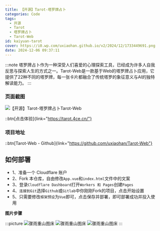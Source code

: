 ```yaml
---
title: 【开源】Tarot-塔罗牌占卜
categories: Code
tags:
  - 开源
  - Tarot
  - 塔罗牌占卜
  - Tarot-Web
id: kaiyuan-tarot
cover: https://i0.wp.com/uxiaohan.github.io/v2/2024/12/1733449691.png
date: 2024-12-06 09:37:11
---
```


:::note
塔罗牌占卜作为一种深受人们喜爱的心理探索工具，已经成为许多人自我反思与探索人生的方式之一。Tarot-Web是一款基于Web的塔罗牌占卜应用，它提供了22种不同的塔罗牌，每一张卡片都融合了传统塔罗的象征意义与AI的独特解读能力。
:::

### 页面截图

![【开源】Tarot-塔罗牌占卜Tarot-Web](https://i0.wp.com/uxiaohan.github.io/v2/2024/12/1733449968.webp)

::btn[点击体验]{link="https://tarot.4ce.cn/"}

### 项目地址

::btn[Tarot-Web - Github]{link="https://github.com/uxiaohan/Tarot-Web"}

## 如何部署

- 1、准备一个 Cloudflare 账户
- 2、Fork 本仓库，自由修改`App.vue`和`index.html`文件中的文案
- 3、登录`Cloudflare Dashboard`打开`Workers 和 Pages`创建`Pages`
- 4、`连接到Git`选择`Github`或`Gitlab`中你刚刚Fork的项目，点击开始设置
- 5、只需要修改`框架预设`为`Vue`即可，点击保存并部署，即可部署成功并投入使用

**图片步骤**

:::picture
![骤雨重山图床](https://i0.wp.com/uxiaohan.github.io/v2/2024/07/1721640641.png)
![骤雨重山图床](https://i0.wp.com/uxiaohan.github.io/v2/2024/07/1721640649.png)
![骤雨重山图床](https://i0.wp.com/uxiaohan.github.io/v2/2024/07/1721640656.png)
:::
